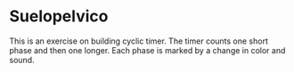 # Suelopelvico
This is an exercise on building cyclic timer. The timer counts one short phase and then one longer.
Each phase is marked by a change in color and sound.
